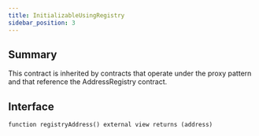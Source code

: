 ```yaml
---
title: InitializableUsingRegistry
sidebar_position: 3
---
```


## Summary

This contract is inherited by contracts that operate under the proxy pattern and that reference the AddressRegistry contract.

## Interface

`function registryAddress() external view returns (address)`
